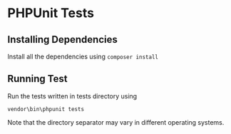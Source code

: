 # PHPUnit Tests

## Installing Dependencies

Install all the dependencies using `composer install`

## Running Test

Run the tests written in tests directory using

`vendor\bin\phpunit tests`

Note that the directory separator may vary in different operating systems.
